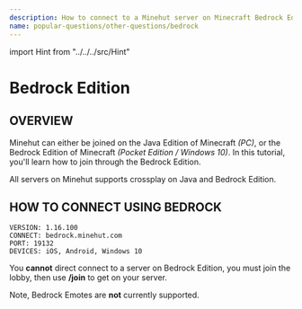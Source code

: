```yaml
---
description: How to connect to a Minehut server on Minecraft Bedrock Edition.
name: popular-questions/other-questions/bedrock
---
```


import Hint from "../../../src/Hint"

# Bedrock Edition

## OVERVIEW

Minehut can either be joined on the Java Edition of Minecraft _\(PC\)_, or the Bedrock Edition of Minecraft _\(Pocket Edition / Windows 10\)_. In this tutorial, you'll learn how to join through the Bedrock Edition.

<Hint style="info">
All servers on Minehut supports crossplay on Java and Bedrock Edition.
</Hint>

## HOW TO CONNECT USING BEDROCK

```text
VERSION: 1.16.100
CONNECT: bedrock.minehut.com
PORT: 19132
DEVICES: iOS, Android, Windows 10
```

<Hint style="warning">You <strong>cannot</strong> direct connect to a server on Bedrock Edition, you must join the lobby, then use <strong>/join</strong> to get on your server.</Hint>

<Hint style="error">Note, Bedrock Emotes are <strong>not</strong> currently supported.</Hint>
